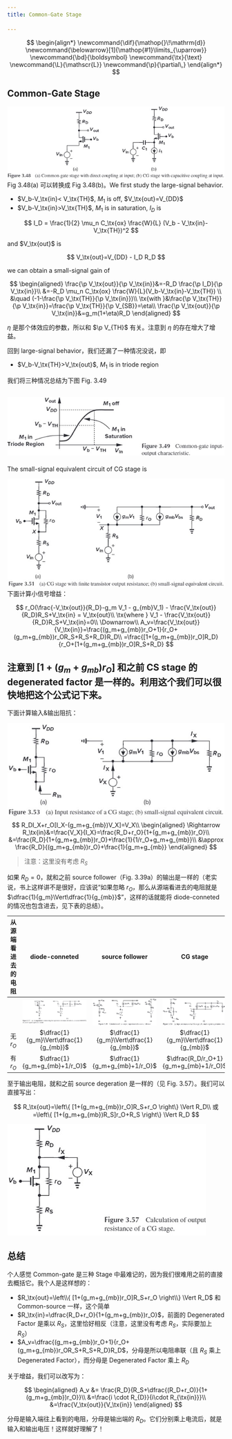 ```yaml
---
title: Common-Gate Stage

---
```


<!--more-->

$$
\begin{align*}
\newcommand{\dif}{\mathop{}\!\mathrm{d}}
\newcommand{\belowarrow}[1]{\mathop{#1}\limits_{\uparrow}}
\newcommand{\bd}{\boldsymbol}
\newcommand{\tx}{\text}
\newcommand{\L}{\mathscr{L}}
\newcommand{\p}{\partial\,}
\end{align*}
$$

## Common-Gate Stage

![Figure 3.48 Common-gate stage](images/Figure%203.48%20Common-gate%20stage.jpg)
Fig 3.48(a) 可以转换成 Fig 3.48(b)。We first study the large-signal behavior.

* $V_b-V_\tx{in}< V_\tx{TH}$, $M_1$ is off, $V_\tx{out}=V_{DD}$
* $V_b-V_\tx{in}>V_\tx{TH}$, $M_1$ is in saturation, $I_D$ is

$$
I_D = \frac{1}{2} \mu_n C_\tx{ox} \frac{W}{L} (V_b - V_\tx{in}-V_\tx{TH})^2
$$

and $V_\tx{out}$ is

$$
V_\tx{out}=V_{DD} - I_D R_D
$$

we can obtain a small-signal gain of

$$
\begin{aligned}
  \frac{\p V_\tx{out}}{\p V_\tx{in}}&=-R_D \frac{\p I_D}{\p V_\tx{in}}\\
  &=-R_D \mu_n C_\tx{ox} \frac{W}{L}(V_b-V_\tx{in}-V_\tx{TH}) \\
  &\quad (-1-\frac{\p V_\tx{TH}}{\p V_\tx{in}})\\
  \tx{with }&\frac{\p V_\tx{TH}}{\p V_\tx{in}}=\frac{\p V_\tx{TH}}{\p V_{SB}}=\eta\\
  \frac{\p V_\tx{out}}{\p V_\tx{in}}&=g_m(1+\eta)R_D
\end{aligned}
$$

$\eta$ 是那个体效应的参数，所以和 $\p V_{TH}$ 有关。注意到 $\eta$ 的存在增大了增益。

回到 large-signal behavior，我们还漏了一种情况没说，即

* $V_b-V_\tx{TH}>V_\tx{out}$, $M_1$ is in triode region

我们将三种情况总结为下图 Fig. 3.49

![Figure 3.49 Common-gate input-output characteristic](images/Figure%203.49%20Common-gate%20input-output%20characteristic.jpg)
---

The small-signal equivalent circuit of CG stage is

![Figure 3.51 The small-signal equivalent circuit of CG stage](images/Figure%203.51%20The%20small-signal%20equivalent%20circuit%20of%20CG%20stage.jpg)
下面计算小信号增益：

$$
r_O(\frac{-V_\tx{out}}{R_D}-g_m V_1 - g_{mb}V_1) - \frac{V_\tx{out}}{R_D}R_S+V_\tx{in} = V_\tx{out}\\
\tx{where }
V_1 - \frac{V_\tx{out}}{R_D}R_S+V_\tx{in}=0\\
\Downarrow\\
A_v=\frac{V_\tx{out}}{V_\tx{in}}=\frac{(g_m+g_{mb})r_O+1}{r_O+(g_m+g_{mb})r_OR_S+R_S+R_D}R_D\\
=\frac{[1+(g_m+g_{mb})r_O]R_D}{r_O+[1+(g_m+g_{mb})r_O]R_S+R_D}
$$

注意到 $[1+(g_m+g_{mb})r_O]$ 和之前 CS stage 的 degenerated factor 是一样的。利用这个我们可以很快地把这个公式记下来。
---

下面计算输入&输出阻抗：

![Figure 3.53 Input resistance of a CG stage](images/Figure%203.53%20Input%20resistance%20of%20a%20CG%20stage.jpg)
$$
R_DI_X+r_O[I_X-(g_m+g_{mb})V_X]=V_X\\
\begin{aligned}
  \Rightarrow R_\tx{in}&=\frac{V_X}{I_X}=\frac{R_D+r_O}{1+(g_m+g_{mb})r_O}\\
&=\frac{R_D}{1+(g_m+g_{mb})r_O}+\frac{1}{1/r_O+g_m+g_{mb}}\\
&\approx \frac{R_D}{(g_m+g_{mb})r_O}+\frac{1}{g_m+g_{mb}}
\end{aligned}
$$

> 注意：这里没有考虑 $R_S$

如果 $R_D=0$，就和之前 source follower（Fig. 3.39a）的输出是一样的（老实说，书上这样讲不是很好，应该说“如果忽略 $r_O$，那么从源端看进去的电阻就是 $\dfrac{1}{g_m}\Vert\dfrac{1}{g_{mb}}$”，这样的话就能将 diode-conneted 的情况也包含进去，见下表的总结）。

|从源端看进去的电阻|diode-conneted|source follower|CG stage|
|----|:----:|:---:|:---:|
||![Figure 3.11 small-signal equivalent circuit of diode-connected MOSFET with body effect](images/Figure%203.11%20small-signal%20equivalent%20circuit%20of%20diode-connected%20MOSFET%20with%20body%20effect.jpg)|![Figure 3.39 Calculation of the output impedance of a source follower](images/Figure%203.39%20Calculation%20of%20the%20output%20impedance%20of%20a%20source%20follower.jpg)|![Figure 3.53 Input resistance of a CG stage](images/Figure%203.53%20Input%20resistance%20of%20a%20CG%20stage.jpg)|
|无 $r_O$|$\dfrac{1}{g_m}\Vert\dfrac{1}{g_{mb}}$|$\dfrac{1}{g_m}\Vert\dfrac{1}{g_{mb}}$|$\dfrac{1}{g_m}\Vert\dfrac{1}{g_{mb}}$|
|有 $r_O$|$\dfrac{1}{g_m+g_{mb}+1/r_O}$|$\dfrac{1}{g_m+g_{mb}+1/r_O}$|$\dfrac{R_D/r_O+1}{g_m+g_{mb}+1/r_O}$

至于输出电阻，就和之前 source degeration 是一样的（见 Fig. 3.57）。我们可以直接写出：

$$
R_\tx{out}=\left\{ [1+(g_m+g_{mb})r_O]R_S+r_O \right\} \Vert R_D\\
或=\left\{ [1+(g_m+g_{mb})R_S]r_O+R_S \right\} \Vert R_D
$$

![Figure 3.57 Calculation of outputresistance of a CG stage](images/Figure%203.57%20Calculation%20of%20outputresistance%20of%20a%20CG%20stage.jpg)
## 总结

个人感觉 Common-gate 是三种 Stage 中最难记的，因为我们很难用之前的直接去概括它。我个人是这样想的：

* $R_\tx{out}=\left\\{ [1+(g_m+g_{mb})r_O]R_S+r_O \right\\} \Vert R_D$ 和 Common-source 一样，这个简单
* $R_\tx{in}=\dfrac{R_D+r_O}{1+(g_m+g_{mb})r_O}$，前面的 Degenerated Factor 是乘以 $R_S$，这里恰好相反（注意，这里没有考虑 $R_S$，实际要加上 $R_S$）
* $A_v=\dfrac{(g_m+g_{mb})r_O+1}{r_O+(g_m+g_{mb})r_OR_S+R_S+R_D}R_D$，分母是所以电阻串联（且 $R_S$ 乘上 Degenerated Factor），而分母是 Degenerated Factor 乘上 $R_D$

关于增益，我们可以改写为：

$$
\begin{aligned}
  A_v &= \frac{R_D}{R_S+\dfrac{(R_D+r_O)}{1+(g_m+g_{mb})r_O}}\\
   &=\frac{i \cdot R_{D}}{i\cdot R_{\tx{in}}}\\
   &=\frac{V_\tx{out}}{V_\tx{in}}
\end{aligned}
$$

分母是输入端往上看到的电阻，分母是输出端的 $R_D$。它们分别乘上电流后，就是输入和输出电压！这样就好理解了！
